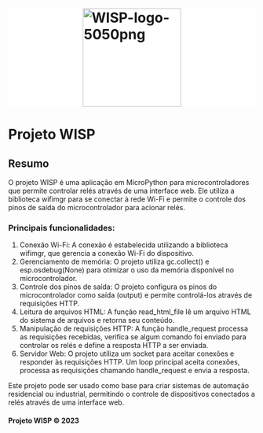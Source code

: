 <!DOCTYPE html>
<html lang="pt-br">
<head>
     <link rel="icon" type="image/png" href="https://i.ibb.co/4KgLqg4/WISPfavicon.png"/>
    <link href="https://i.ibb.co/rfPgX6r/apple-touch-icon.png" rel="apple-touch-icon" />
    <link href="https://i.ibb.co/QKSDBmF/apple-touch-icon-76x76.png" rel="apple-touch-icon" sizes="76x76"/>
    <link href="https://i.ibb.co/8gbgPwf/apple-touch-icon-120x120.png" rel="apple-touch-icon" sizes="120x120"/>
    <link href="https://i.ibb.co/2YV2wmH/apple-touch-icon-152x152.png" rel="apple-touch-icon" sizes="152x152"/>
    <link href="https://i.ibb.co/ssb2v69/apple-touch-icon-180x180.png" rel="apple-touch-icon" sizes="180x180"/>
    <link href="https://i.ibb.co/C6H747F/icon-hires.png" rel="icon" sizes="192x192" />
    <link href="https://i.ibb.co/X2b8Fxx/icon-normal.png" rel="icon" sizes="128x128" />
    <meta http-equiv="Content-Type" content="text/html; charset=UTF-8">
    <meta name="viewport" content="width=device-width, initial-scale=1, user-scalable=no">
    <meta name="apple-mobile-web-app-capable" content="yes" />
    <meta name="apple-mobile-web-app-status-bar-style" content="black" />
    <link rel="stylesheet" href="http://code.jquery.com/mobile/1.3.0/jquery.mobile-1.3.0.min.css" />
   </head>
<body>
   <div data-theme="d" data-role="header" class="ui-header ui-bar-d" role="banner" style="background-color: white;">
    <h1 class="ui-title" role="heading" aria-level="1">
        <a class="ui-link">
            <img src="https://i.ibb.co/cJzG82d/WISP-logo.png" alt="WISP-logo-5050png" border="0" style="display: block; margin-left: auto; margin-right: auto; width: 200px; height: 200px;">
        </a>
    </h1>
</div>
    <div data-role="page" id="main">
        <div data-role="header">
            <h1>Projeto WISP</h1>
        </div>
         <div data-role="content">
            <h2>Resumo</h2>
            <p>O projeto WISP é uma aplicação em MicroPython para microcontroladores que permite controlar relés através de uma interface web. Ele utiliza a biblioteca wifimgr para se conectar à rede Wi-Fi e permite o controle dos pinos de saída do microcontrolador para acionar relés.</p>
            <h3>Principais funcionalidades:</h3>
            <ol>
                <li>Conexão Wi-Fi: A conexão é estabelecida utilizando a biblioteca wifimgr, que gerencia a conexão Wi-Fi do dispositivo.</li>
                                <li>Gerenciamento de memória: O projeto utiliza gc.collect() e esp.osdebug(None) para otimizar o uso da memória disponível no microcontrolador.</li>
                <li>Controle dos pinos de saída: O projeto configura os pinos do microcontrolador como saída (output) e permite controlá-los através de requisições HTTP.</li>
                <li>Leitura de arquivos HTML: A função read_html_file lê um arquivo HTML do sistema de arquivos e retorna seu conteúdo.</li>
                <li>Manipulação de requisições HTTP: A função handle_request processa as requisições recebidas, verifica se algum comando foi enviado para controlar os relés e define a resposta HTTP a ser enviada.</li>
                <li>Servidor Web: O projeto utiliza um socket para aceitar conexões e responder às requisições HTTP. Um loop principal aceita conexões, processa as requisições chamando handle_request e envia a resposta.</li>
            </ol>
            <p>Este projeto pode ser usado como base para criar sistemas de automação residencial ou industrial, permitindo o controle de dispositivos conectados a relés através de uma interface web.</p>
        </div>
        <div data-role="footer">
            <h4>Projeto WISP &copy; 2023</h4>
        </div>
    </div>
</body>
</html>
